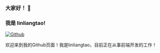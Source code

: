 ### 大家好！ 👋

### 我是 linliangtao!

[![Github](https://img.shields.io/badge/-Github-000?style=flat&logo=Github&logoColor=white)](https://github.com/Linliangtao)

<!-- [![Linkedin](https://img.shields.io/badge/-LinkedIn-blue?style=flat&logo=Linkedin&logoColor=white)](https://www.linkedin.com/in/froldanzafra/) -->
<!-- [![Gmail](https://img.shields.io/badge/-Gmail-c14438?style=flat&logo=Gmail&logoColor=white)](mailto:Fernando.Roldan.Zafra@gmail.com) -->

欢迎来到我的Github页面！我是linliangtao，目前正在从事前端开发的工作！

<!-- <img align="right" alt="img" src="https://github.com/FernandoRoldan93/FernandoRoldan93/blob/master/cover_image.jpg" width="50%" height="auto" /> -->

<!-- #### 🔭 Things I am currently working on:

-   :rocket: Finish my Master Degree
-   🌱 Add an English documentation and restructure some projects I already did for my degree and Master.
    -   [TFG (Degree's final thesis)](https://github.com/FernandoRoldan93/TFG)
    -   [MII Spark](https://github.com/FernandoRoldan93/MII_Spark)
    -   [IEEE-CIS Fraud Detection](https://github.com/FernandoRoldan93/MII_SIGE/tree/master/Laboratory_works/Practice_1)
    -   [UCI ML Drug Review analysis](https://github.com/FernandoRoldan93/TID_MII)
    -   And so on...
-   Taking online courses about Data Science and Machine Learning
-   Adding posts about Machine Learning/Big Data/Software development to my personal [webpage](https://roldanzafra.com).

#### :muscle: Things I am challenging myself with:

-   Trying to be more exhaustive documenting my projects
-   Coding at least 4 hours a day
-   Exercising 3 days a week
-   Improving my CV with some education apart from university

#### :computer: Programming languages and tools: -->

<!--

<p>
	<img width="50%" align="right" src="https://github-readme-stats.vercel.app/api?username=linliangtao&show_icons=true&hide_border=true" />

<!-- <code><img width="10%" src="https://www.vectorlogo.zone/logos/java/java-ar21.svg"></code> -->
<!-- <code><img width="10%" src="https://www.vectorlogo.zone/logos/python/python-ar21.svg"></code> -->
<!-- <code><img width="8%" src="https://www.vectorlogo.zone/logos/r-project/r-project-icon.svg"></code> -->
<!-- <br />
<code><img width="10%" src="https://www.vectorlogo.zone/logos/pocoo_flask/pocoo_flask-ar21.svg"></code>
<code><img width="10%" src="https://www.vectorlogo.zone/logos/mysql/mysql-ar21.svg"></code>
<code><img width="10%" src="https://www.vectorlogo.zone/logos/mongodb/mongodb-ar21.svg"></code>
<br />
<code><img width="10%" src="https://www.vectorlogo.zone/logos/apache_spark/apache_spark-ar21.svg"></code>
<code><img width="10%" src="https://www.vectorlogo.zone/logos/apache_hadoop/apache_hadoop-ar21.svg"></code>
<code><img width="10%" src="https://www.vectorlogo.zone/logos/git-scm/git-scm-ar21.svg"></code>

</p> -->
